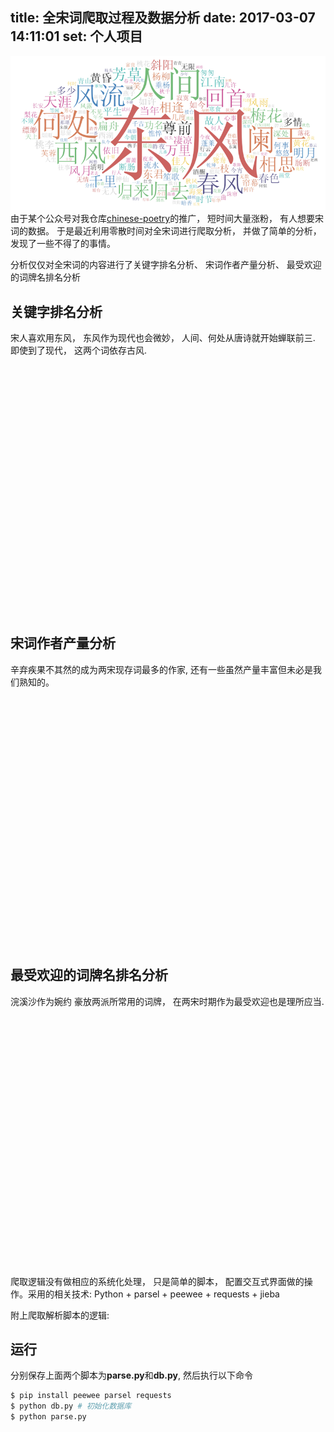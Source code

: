 title: 全宋词爬取过程及数据分析
date: 2017-03-07 14:11:01
set: 个人项目
---

<script src="/static/3rd/tagul.min.js" async defer></script>

<style>

.block {
    padding-bottom: 0 !important;
}

</style>
![hidden](/uploads/images/WX20180516-101305@2x.png "cover")
由于某个公众号对我仓库[chinese-poetry](https://github.com/jackeyGao/chinese-poetry)的推广， 短时间大量涨粉， 有人想要宋词的数据。 于是最近利用零散时间对全宋词进行爬取分析， 并做了简单的分析， 发现了一些不得了的事情。

分析仅仅对全宋词的内容进行了关键字排名分析、 宋词作者产量分析、 最受欢迎的词牌名排名分析

## 关键字排名分析

宋人喜欢用东风， 东风作为现代也会微妙， 人间、何处从唐诗就开始蝉联前三. 即使到了现代， 这两个词依存古风.

<div class="block" style="height: 400px;" data-tagul-src="/static/data/uifp9qxzt4ea" data-tagul-show-attribution></div>


## 宋词作者产量分析

辛弃疾果不其然的成为两宋现存词最多的作家, 还有一些虽然产量丰富但未必是我们熟知的。

<div class="block" style="height: 400px;" data-tagul-src="/static/data/hs8hgxlpmo29" data-tagul-show-attribution></div>

## 最受欢迎的词牌名排名分析

浣溪沙作为婉约 豪放两派所常用的词牌， 在两宋时期作为最受欢迎也是理所应当. 

<div class="block" style="height: 400px;" data-tagul-src="/static/data/xb019pkh27dn" data-tagul-show-attribution></div>


爬取逻辑没有做相应的系统化处理， 只是简单的脚本， 配置交互式界面做的操作。采用的相关技术: Python + parsel + peewee + requests + jieba

附上爬取解析脚本的逻辑:


<div class="gist">
<script src="https://gist.github.com/jackeyGao/d73381087b1278177aab60636f635119.js"></script>
</div>

<div class="gist">
<script src="https://gist.github.com/jackeyGao/6a68100a0298895c6ef92869669a12c2.js"></script>
</div>

## 运行

分别保存上面两个脚本为**parse.py**和**db.py**, 然后执行以下命令

```bash
$ pip install peewee parsel requests
$ python db.py # 初始化数据库
$ python parse.py
```
